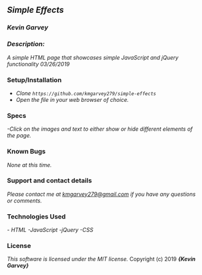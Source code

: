 ## _Simple Effects_

### _***Kevin Garvey***_

### _Description:_
_A simple HTML page that showcases simple JavaScript and jQuery functionality 03/26/2019_

### Setup/Installation
- _Clone ``https://github.com/kmgarvey279/simple-effects``_
- _Open the file in your web browser of choice._

### Specs
_-Click on the images and text to either show or hide different elements of the page._



### Known Bugs
_None at this time._

### Support and contact details

_Please contact me at kmgarvey279@gmail.com if you have any questions or comments._

### Technologies Used

_- HTML_
_-JavaScript_
_-jQuery_
_-CSS_

### License

_This software is licensed under the MIT license._
Copyright (c) 2019 **_{Kevin Garvey}_**
